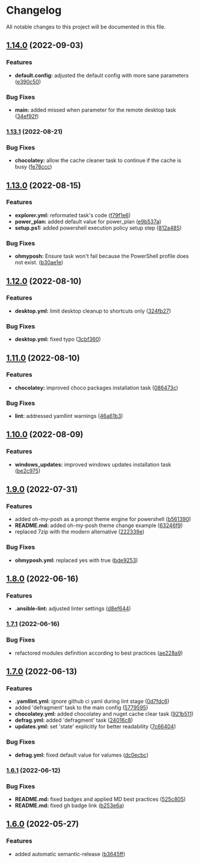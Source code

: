 # Changelog

All notable changes to this project will be documented in this file.

## [1.14.0](https://github.com/AlexNabokikh/windows-playbook/compare/v1.13.1...v1.14.0) (2022-09-03)


### Features

* **default.config:** adjusted the default config with more sane parameters ([e390c50](https://github.com/AlexNabokikh/windows-playbook/commit/e390c50192d13a0a47f5be24dc87546ee0de7e74))


### Bug Fixes

* **main:** added missed when parameter for the remote desktop task ([34ef92f](https://github.com/AlexNabokikh/windows-playbook/commit/34ef92f13eb15ac128eb32189de740b3536b327c))

### [1.13.1](https://github.com/AlexNabokikh/windows-playbook/compare/v1.13.0...v1.13.1) (2022-08-21)


### Bug Fixes

* **chocolatey:** allow the cache cleaner task to continue if the cache is busy ([fe78ccc](https://github.com/AlexNabokikh/windows-playbook/commit/fe78ccc221d4bb11435a8edb984e3d16e726edb7))

## [1.13.0](https://github.com/AlexNabokikh/windows-playbook/compare/v1.12.0...v1.13.0) (2022-08-15)


### Features

* **explorer.yml:** reformated task's code ([f79f1e6](https://github.com/AlexNabokikh/windows-playbook/commit/f79f1e6c50d9bdabf6f615ffe15a5976c458b85b))
* **power_plan:** added default value for power_plan ([e9b537a](https://github.com/AlexNabokikh/windows-playbook/commit/e9b537adca33e69321d29cc3a4939d5075029c70))
* **setup.ps1:** added powershell execution policy setup step ([812a485](https://github.com/AlexNabokikh/windows-playbook/commit/812a485d78ad5d0e294e53d43c3bc16878528bde))


### Bug Fixes

* **ohmyposh:** Ensure task won't fail because the PowerShell profile does not exist. ([b30ae1e](https://github.com/AlexNabokikh/windows-playbook/commit/b30ae1ee224a165891f1a1ffa18a4f5d7f2b7acc))

## [1.12.0](https://github.com/AlexNabokikh/windows-playbook/compare/v1.11.0...v1.12.0) (2022-08-10)


### Features

* **desktop.yml:** limit desktop cleanup to shortcuts only ([324fb27](https://github.com/AlexNabokikh/windows-playbook/commit/324fb2759f64ee21f8746803050c4a0df4efafeb))


### Bug Fixes

* **desktop.yml:** fixed typo ([3cbf360](https://github.com/AlexNabokikh/windows-playbook/commit/3cbf360951cc9ab190dddea91fd5e4c924f14fb4))

## [1.11.0](https://github.com/AlexNabokikh/windows-playbook/compare/v1.10.0...v1.11.0) (2022-08-10)


### Features

* **chocolatey:** improved choco packages installation task ([086473c](https://github.com/AlexNabokikh/windows-playbook/commit/086473cd96fa66db3071f8f5c5a8247a9ef05eb8))


### Bug Fixes

* **lint:** addressed yamllint warnings ([46a61b3](https://github.com/AlexNabokikh/windows-playbook/commit/46a61b39a28185b32ce053372813ff02533b3f17))

## [1.10.0](https://github.com/AlexNabokikh/windows-playbook/compare/v1.9.0...v1.10.0) (2022-08-09)


### Features

* **windows_updates:** improved windows updates installation task ([be2c975](https://github.com/AlexNabokikh/windows-playbook/commit/be2c975cc41ccb782a54c88b841a4e4a91ccad52))

## [1.9.0](https://github.com/AlexNabokikh/windows-playbook/compare/v1.8.0...v1.9.0) (2022-07-31)


### Features

* added oh-my-posh as a prompt theme engine for powershell ([b561390](https://github.com/AlexNabokikh/windows-playbook/commit/b561390f674d03c2bd03861c149ef7d256df1d76))
* **README.md:** added oh-my-posh theme change example ([63246f9](https://github.com/AlexNabokikh/windows-playbook/commit/63246f917ce84b288dd666ff5bb884d39f513cb8))
* replaced 7zip with the modern alternative ([222339e](https://github.com/AlexNabokikh/windows-playbook/commit/222339ee9c74f9c2be8d8e375cf89ff09b25cdb9))


### Bug Fixes

* **ohmyposh.yml:** replaced yes with true ([bde9253](https://github.com/AlexNabokikh/windows-playbook/commit/bde9253e068406de0079b828b3aea4a56a79152e))

## [1.8.0](https://github.com/AlexNabokikh/windows-playbook/compare/v1.7.1...v1.8.0) (2022-06-16)


### Features

* **.ansible-lint:** adjusted linter settings ([d8ef644](https://github.com/AlexNabokikh/windows-playbook/commit/d8ef6441f5e1ef0e0a1650a6994459615af371bd))

### [1.7.1](https://github.com/AlexNabokikh/windows-playbook/compare/v1.7.0...v1.7.1) (2022-06-16)


### Bug Fixes

* refactored modules definition according to best practices ([ae228a9](https://github.com/AlexNabokikh/windows-playbook/commit/ae228a9a486c687c47005d0f37d63b8bdd95ab97))

## [1.7.0](https://github.com/AlexNabokikh/windows-playbook/compare/v1.6.1...v1.7.0) (2022-06-13)


### Features

* **.yamllint.yml:** ignore github ci yaml during lint stage ([0d7fdc6](https://github.com/AlexNabokikh/windows-playbook/commit/0d7fdc67fffcb794ddd61a453f1b65df20160939))
* added 'defragment' task to the main config ([5779595](https://github.com/AlexNabokikh/windows-playbook/commit/57795954c50b9c9ea76e3744f9b0de128a5b970e))
* **chocolatey.yml:** added chocolatey and nuget cache clear task ([921b511](https://github.com/AlexNabokikh/windows-playbook/commit/921b5111caa87428e19d30d3ac79b61ab893e43e))
* **defrag.yml:** added 'defragment' task ([24016c8](https://github.com/AlexNabokikh/windows-playbook/commit/24016c8a75e1f6d7087147a0ec341c61944bbdf7))
* **updates.yml:** set 'state' explicitly for better readability ([7c66404](https://github.com/AlexNabokikh/windows-playbook/commit/7c66404dcacb312319c37dafcb5eeb67487e986e))


### Bug Fixes

* **defrag.yml:** fixed default value for valumes ([dc0ecbc](https://github.com/AlexNabokikh/windows-playbook/commit/dc0ecbcab409880904d42be5125cc66e518693af))

### [1.6.1](https://github.com/AlexNabokikh/windows-playbook/compare/v1.6.0...v1.6.1) (2022-06-12)


### Bug Fixes

* **README.md:** fixed badges and applied MD best practices ([525c805](https://github.com/AlexNabokikh/windows-playbook/commit/525c80556767ead48d5e82df527cade2348498b2))
* **README.md:** fixed gh badge link ([b253e6a](https://github.com/AlexNabokikh/windows-playbook/commit/b253e6a2dae5c30d0b287e322676f7fd6b63ca7a))

## [1.6.0](https://github.com/AlexNabokikh/windows-playbook/compare/v1.5.1...v1.6.0) (2022-05-27)


### Features

* added automatic semantic-release ([b3645ff](https://github.com/AlexNabokikh/windows-playbook/commit/b3645ffb70fb0545be9b37c867c119f6777c6a96))
